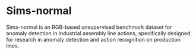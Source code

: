 # Sims-normal
Sims-normal is an RGB-based unsupervised benchmark dataset for anomaly detection in industrial assembly line actions, specifically designed for research in anomaly detection and action recognition on production lines.
